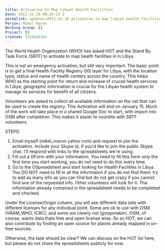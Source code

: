 ```yaml
---
title: Activation to Map Libyan Health Facilities
date: 2011-12-20 00:34:23 Z
permalink: updates/2011-12-20_activation_to_map_libyan_health_facilities
Person: Mikel Maron
Working Group: []
Project: []
created: 1324341263
---
```


<p>The World Health Organization (WHO) has asked HOT and the Stand By Task Force (SBTF) to activate to map health facilities in in Libya.</p><p>This is not an emergency activation, but still very important. The basic point is to get a final Health Facility Registry GIS layer for Libya, with the location type, status and name of health centers across the country. This helps WHO as the starting point for return and increase of crucial health services in Libya; geographic information is crucial for the Libyan health system to manage its services for benefit of all citizens.</p><p>Volunteers are asked to collect all available information on the net that can be used to create the registry. This Activation will end on January 15. Much of the work will take place in a shared Google Doc to start, with import into OSM after completion. This makes it easier to coordite with SBTF volunteers.</p><p>STEPS:</p><ol><li>Email myself (mikel_maron yahoo com) and request to join the activation. Include your Skype id, if you'd like to join the public Skype chat. I'll respond with links to the spreadsheets we're using.</li><li>Fill out a GForm with your information. You need to fill this form only the first time you start working, you do not need to do this every time.</li><li>Go to the GSpreadsheet and start looking for Health Facilities in Libya. You DO NOT need to fill in all the information if you do not find them: try to add as many info as you can find but do not get crazy if you cannot find one of the requested info. Other volunteers will look for it. The information already contained in the spreadsheet needs to be completed and checked.</li></ol><p>Under the License/Origin column, you will see different data sets with different licenses for any individual point. Some are ok to use with OSM (VRAM_WHO, ICRC), and some are clearly not (gmapmaker). OSM, of course, wants data thats free and open license wise. So as HOT, we can also contribute by finding an open source for places already mapped in un-free sources.</p><p>Otherwise, the task should be clear? We can discuss on the HOT list here, but please do not share the spreadsheets publicly for now.</p>
